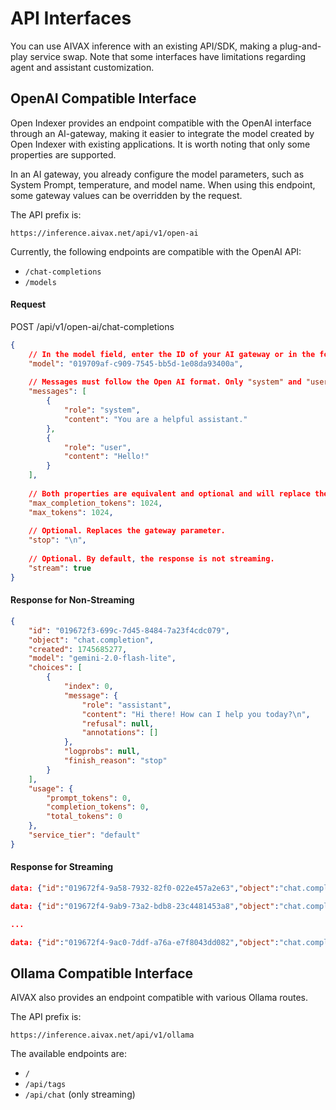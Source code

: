 # API Interfaces

You can use AIVAX inference with an existing API/SDK, making a plug-and-play service swap. Note that some interfaces have limitations regarding agent and assistant customization.

## OpenAI Compatible Interface

Open Indexer provides an endpoint compatible with the OpenAI interface through an AI-gateway, making it easier to integrate the model created by Open Indexer with existing applications. It is worth noting that only some properties are supported.

In an AI gateway, you already configure the model parameters, such as System Prompt, temperature, and model name. When using this endpoint, some gateway values can be overridden by the request.

The API prefix is:

```text
https://inference.aivax.net/api/v1/open-ai
```

Currently, the following endpoints are compatible with the OpenAI API:

- `/chat-completions`
- `/models`

#### Request

<div class="request-item post">
    <span>POST</span>
    <span>
        /api/v1/open-ai/chat-completions
    </span>
</div>

```json
{
    // In the model field, enter the ID of your AI gateway or in the format "gateway-name:part-of-id"
    "model": "019709af-c909-7545-bb5d-1e08da93400a",
    
    // Messages must follow the Open AI format. Only "system" and "user" are supported as conversation "roles".
    "messages": [
        {
            "role": "system",
            "content": "You are a helpful assistant."
        },
        {
            "role": "user",
            "content": "Hello!"
        }
    ],
    
    // Both properties are equivalent and optional and will replace the maxCompletionTokens field if sent in the request.
    "max_completion_tokens": 1024,
    "max_tokens": 1024,
    
    // Optional. Replaces the gateway parameter.
    "stop": "\n",
    
    // Optional. By default, the response is not streaming.
    "stream": true
}
```

#### Response for Non-Streaming

```json
{
    "id": "019672f3-699c-7d45-8484-7a23f4cdc079",
    "object": "chat.completion",
    "created": 1745685277,
    "model": "gemini-2.0-flash-lite",
    "choices": [
        {
            "index": 0,
            "message": {
                "role": "assistant",
                "content": "Hi there! How can I help you today?\n",
                "refusal": null,
                "annotations": []
            },
            "logprobs": null,
            "finish_reason": "stop"
        }
    ],
    "usage": {
        "prompt_tokens": 0,
        "completion_tokens": 0,
        "total_tokens": 0
    },
    "service_tier": "default"
}
```


#### Response for Streaming

```json
data: {"id":"019672f4-9a58-7932-82f0-022e457a2e63","object":"chat.completion.chunk","created":1745685355,"model":"gemini-2.0-flash-lite","system_fingerprint":"fp_2i0nmn","choices":[{"index":0,"finish_reason":null,"delta":{"role":"assistant","content":"Hi"}}]}

data: {"id":"019672f4-9ab9-73a2-bdb8-23c4481453a8","object":"chat.completion.chunk","created":1745685355,"model":"gemini-2.0-flash-lite","system_fingerprint":"fp_ar1qol","choices":[{"index":0,"finish_reason":null,"delta":{"content":" there! How can I help you today?\n"}}]}

...

data: {"id":"019672f4-9ac0-7ddf-a76a-e7f8043dd082","object":"chat.completion.chunk","created":1745685355,"model":"gemini-2.0-flash-lite","system_fingerprint":"fp_3e84ge","choices":[{"index":0,"finish_reason":"stop","delta":{}}]}
```

## Ollama Compatible Interface

AIVAX also provides an endpoint compatible with various Ollama routes.

The API prefix is:

```text
https://inference.aivax.net/api/v1/ollama
```

The available endpoints are:

- `/`
- `/api/tags`
- `/api/chat` (only streaming)